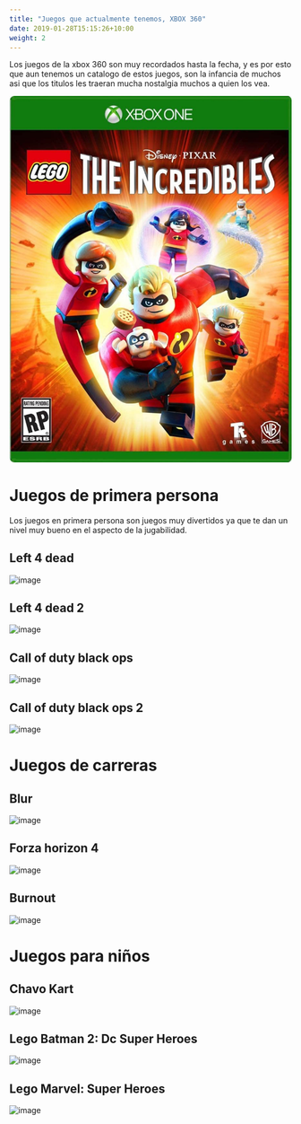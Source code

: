 ```yaml
---
title: "Juegos que actualmente tenemos, XBOX 360"
date: 2019-01-28T15:15:26+10:00
weight: 2
---
```


Los juegos de la xbox 360 son muy recordados hasta la fecha, y es por esto que aun tenemos un catalogo de estos juegos, son la infancia de muchos asi que los titulos les traeran mucha nostalgia muchos a quien los vea. 

![Accounting Services](/images/71DQQbvfVqL._AC_SL1125_.jpg)

# Juegos de primera persona 

Los juegos en primera persona son juegos muy divertidos ya que te dan un nivel muy bueno en el aspecto de la jugabilidad.

## Left 4 dead 

![image](https://github.com/games-zone/games-zone.github.io/assets/125934637/6256cfe1-8b6f-4da6-9ddb-ad039d15c343)

## Left 4 dead 2 

![image](https://github.com/games-zone/games-zone.github.io/assets/125934637/3e8e6053-80f7-470b-bbf2-620e99de8cef)

## Call of duty black ops

![image](https://github.com/games-zone/games-zone.github.io/assets/125934637/837cfebb-f8e6-4cff-8218-45723db9731b)

## Call of duty black ops 2

![image](https://github.com/games-zone/games-zone.github.io/assets/125934637/49b4eaa6-dfd2-4281-9fe8-1c30d2be7c28)

# Juegos de carreras

## Blur

![image](https://github.com/games-zone/games-zone.github.io/assets/125934637/0d231cf6-e9e8-4571-a699-04b154a1b259)

## Forza horizon 4

![image](https://github.com/games-zone/games-zone.github.io/assets/125934637/b9e482cf-d3c1-4f05-aeed-6d9fa451e44e)

## Burnout 

![image](https://github.com/games-zone/games-zone.github.io/assets/125934637/60247824-6fe7-44c2-a2ae-261f01ad8f2c)

# Juegos para niños 

## Chavo Kart

![image](https://github.com/games-zone/games-zone.github.io/assets/125934637/826d018f-b31c-4c41-87ff-90be5c766006)

## Lego Batman 2: Dc Super Heroes

![image](https://github.com/games-zone/games-zone.github.io/assets/125934637/e2ee6cea-ed1e-4266-8ee0-6a15f77b7d9e)

## Lego Marvel: Super Heroes

![image](https://github.com/games-zone/games-zone.github.io/assets/125934637/f9645461-03e0-42b1-9e31-a6aba6f15d16)
